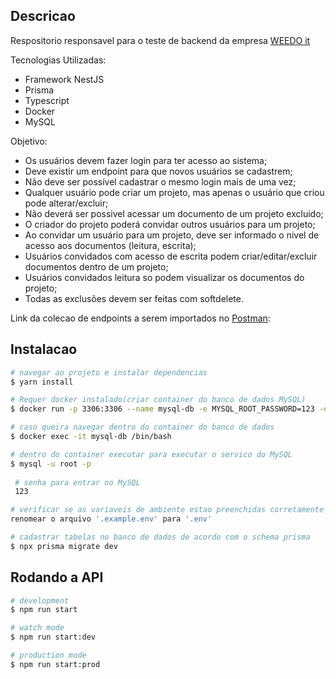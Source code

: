 ## Descricao

Respositorio responsavel para o teste de backend da empresa [WEEDO it](http://weedo.it/)

Tecnologias Utilizadas:
- Framework NestJS
- Prisma
- Typescript
- Docker
- MySQL

Objetivo:

- Os usuários devem fazer login para ter acesso ao sistema;
- Deve existir um endpoint para que novos usuários se cadastrem;
- Não deve ser possível cadastrar o mesmo login mais de uma vez;
- Qualquer usuário pode criar um projeto, mas apenas o usuário que criou pode alterar/excluir;
- Não deverá ser possivel acessar um documento de um projeto excluido;
- O criador do projeto poderá convidar outros usuários para um projeto;
- Ao convidar um usuário para um projeto, deve ser informado o nivel de acesso aos documentos (leitura, escrita);
- Usuários convidados com acesso de escrita podem criar/editar/excluir  documentos dentro de um projeto;
- Usuários convidados leitura so podem visualizar os documentos do projeto;
- Todas as exclusões devem ser feitas com softdelete.

Link da colecao de endpoints a serem importados no [Postman](https://github.com/Neto6391/test_backend/tree/main/postman_collection):

## Instalacao

```bash
# navegar ao projeto e instalar dependencias
$ yarn install

# Requer docker instalado(criar container do banco de dados MySQL)
$ docker run -p 3306:3306 --name mysql-db -e MYSQL_ROOT_PASSWORD=123 -e MYSQL_DATABASE=test_backend -d mysql:8.0

# caso queira navegar dentro do container do banco de dados
$ docker exec -it mysql-db /bin/bash

# dentro do container executar para executar o servico do MySQL
$ mysql -u root -p
 
 # senha para entrar no MySQL
 123

# verificar se as variaveis de ambiente estao preenchidas corretamente
renomear o arquivo '.example.env' para '.env'

# cadastrar tabelas no banco de dados de acordo com o schema prisma
$ npx prisma migrate dev
```

## Rodando a API

```bash
# development
$ npm run start

# watch mode
$ npm run start:dev

# production mode
$ npm run start:prod
```
